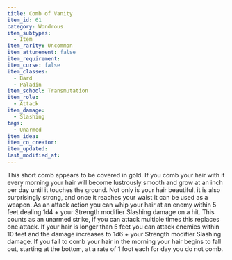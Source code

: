 ```yaml
---
title: Comb of Vanity
item_id: 61
category: Wondrous
item_subtypes:
  - Item
item_rarity: Uncommon
item_attunement: false
item_requirement:
item_curse: false
item_classes:
  - Bard
  - Paladin
item_school: Transmutation
item_role:
  - Attack
item_damage:
  - Slashing
tags:
  - Unarmed
item_idea:
item_co_creator:
item_updated:
last_modified_at:
---
```


This short comb appears to be covered in gold. If you comb your hair with it every morning your hair will become lustrously smooth and grow at an inch per day until it touches the ground. Not only is your hair beautiful, it is also surprisingly strong, and once it reaches your waist it can be used as a weapon. As an attack action you can whip your hair at an enemy within 5 feet dealing 1d4 + your Strength modifier Slashing damage on a hit. This counts as an unarmed strike, if you can attack multiple times this replaces one attack.
If your hair is longer than 5 feet you can attack enemies within 10 feet and the damage increases to 1d6 + your Strength modifier Slashing damage.
If you fail to comb your hair in the morning your hair begins to fall out, starting at the bottom, at a rate of 1 foot each for day you do not comb.
